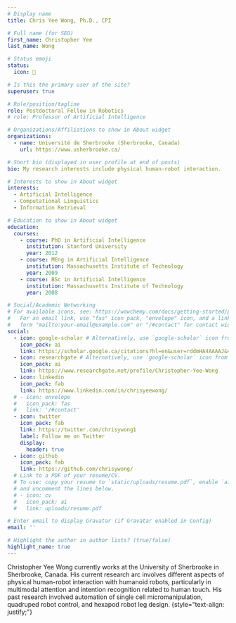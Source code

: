 ```yaml
---
# Display name
title: Chris Yee Wong, Ph.D., CPI

# Full name (for SEO)
first_name: Christopher Yee
last_name: Wong

# Status emoji
status:
  icon: 🤖

# Is this the primary user of the site?
superuser: true

# Role/position/tagline
role: Postdoctoral Fellow in Robotics
# role: Professor of Artificial Intelligence

# Organizations/Affiliations to show in About widget
organizations:
  - name: Université de Sherbrooke (Sherbrooke, Canada)
    url: https://www.usherbrooke.ca/

# Short bio (displayed in user profile at end of posts)
bio: My research interests include physical human-robot interaction.

# Interests to show in About widget
interests:
  - Artificial Intelligence
  - Computational Linguistics
  - Information Retrieval

# Education to show in About widget
education:
  courses:
    - course: PhD in Artificial Intelligence
      institution: Stanford University
      year: 2012
    - course: MEng in Artificial Intelligence
      institution: Massachusetts Institute of Technology
      year: 2009
    - course: BSc in Artificial Intelligence
      institution: Massachusetts Institute of Technology
      year: 2008

# Social/Academic Networking
# For available icons, see: https://wowchemy.com/docs/getting-started/page-builder/#icons
#   For an email link, use "fas" icon pack, "envelope" icon, and a link in the
#   form "mailto:your-email@example.com" or "/#contact" for contact widget.
social:
  - icon: google-scholar # Alternatively, use `google-scholar` icon from `ai` icon pack
    icon_pack: ai
    link: https://scholar.google.ca/citations?hl=en&user=rddmHA4AAAAJ&view_op=list_works&sortby=pubdate
  - icon: researchgate # Alternatively, use `google-scholar` icon from `ai` icon pack
    icon_pack: ai
    link: https://www.researchgate.net/profile/Christopher-Yee-Wong
  - icon: linkedin
    icon_pack: fab
    link: https://www.linkedin.com/in/chrisyeewong/
  # - icon: envelope
  #   icon_pack: fas
  #   link: '/#contact'
  - icon: twitter
    icon_pack: fab
    link: https://twitter.com/chrisywong1
    label: Follow me on Twitter
    display:
      header: true
  - icon: github
    icon_pack: fab
    link: https://github.com/chrisywong/
  # Link to a PDF of your resume/CV.
  # To use: copy your resume to `static/uploads/resume.pdf`, enable `ai` icons in `params.yaml`,
  # and uncomment the lines below.
  # - icon: cv
  #   icon_pack: ai
  #   link: uploads/resume.pdf

# Enter email to display Gravatar (if Gravatar enabled in Config)
email: ''

# Highlight the author in author lists? (true/false)
highlight_name: true
---
```


Christopher Yee Wong currently works at the University of Sherbrooke in Sherbrooke, Canada. His current research arc involves different aspects of physical human-robot interaction with humanoid robots, particularly in multimodal attention and intention recognition related to human touch. His past research involved automation of single cell micromanipulation, quadruped robot control, and hexapod robot leg design.
{style="text-align: justify;"}
